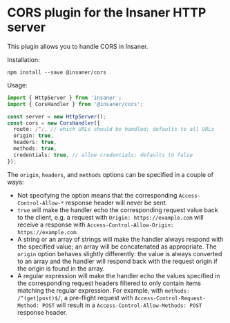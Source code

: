 # CORS plugin for the Insaner HTTP server

This plugin allows you to handle CORS in Insaner.

Installation:

```shell
npm install --save @insaner/cors
```

Usage:

```typescript
import { HttpServer } from 'insaner';
import { CorsHandler } from '@insaner/cors';

const server = new HttpServer();
const cors = new CorsHandler({
  route: /^/, // which URLs should be handled; defaults to all URLs
  origin: true,
  headers: true,
  methods: true,
  credentials: true, // allow credentials; defaults to false
});
```

The `origin`, `headers`, and `methods` options can be specified in a couple of
ways:
 - Not specifying the option means that the corresponding `Access-Control-Allow-*`
   response header will never be sent.
 - `true` will make the handler echo the corresponding request value back to the
   client, e.g. a request with `Origin: https://example.com` will receive a
   response with `Access-Control-Allow-Origin: https://example.com`.
 - A string or an array of strings will make the handler always respond with the
   specified value; an array will be concatenated as appropriate. The `origin`
   option behaves slightly differently: the value is always converted to an array
   and the handler will respond back with the request origin if the origin is
   found in the array.
 - A regular expression will make the handler echo the values specified in the
   corresponding request headers filtered to only contain items matching the
   regular expression. For example, with `methods: /^(get|post)$/`, a pre-flight
   request with `Access-Control-Request-Method: POST` will result in a
   `Access-Control-Allow-Methods: POST` response header.
